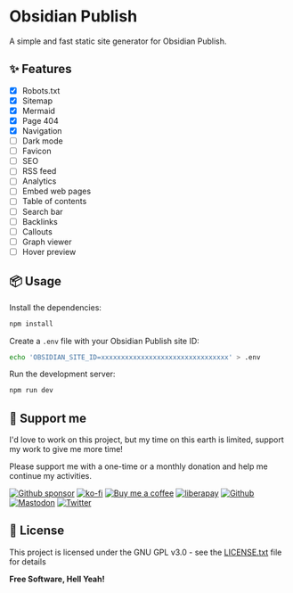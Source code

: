 # Obsidian Publish

A simple and fast static site generator for Obsidian Publish.

## ✨ Features

- [x] Robots.txt
- [x] Sitemap
- [x] Mermaid
- [x] Page 404
- [x] Navigation
- [ ] Dark mode
- [ ] Favicon
- [ ] SEO
- [ ] RSS feed
- [ ] Analytics
- [ ] Embed web pages
- [ ] Table of contents
- [ ] Search bar
- [ ] Backlinks
- [ ] Callouts
- [ ] Graph viewer
- [ ] Hover preview

## 📦 Usage

Install the dependencies:

```bash
npm install
```

Create a `.env` file with your Obsidian Publish site ID:

```bash
echo 'OBSIDIAN_SITE_ID=xxxxxxxxxxxxxxxxxxxxxxxxxxxxxxxx' > .env
```

Run the development server:

```bash
npm run dev
```

## 🎁 Support me

I'd love to work on this project, but my time on this earth is limited, support my work to give me more time!

Please support me with a one-time or a monthly donation and help me continue my activities.

[![Github sponsor](https://img.shields.io/badge/github-Support%20my%20work-lightgrey?style=social&logo=github)](https://github.com/sponsors/johackim/)
[![ko-fi](https://img.shields.io/badge/ko--fi-Support%20my%20work-lightgrey?style=social&logo=ko-fi)](https://ko-fi.com/johackim)
[![Buy me a coffee](https://img.shields.io/badge/Buy%20me%20a%20coffee-Support%20my%20work-lightgrey?style=social&logo=buy%20me%20a%20coffee&logoColor=%23FFDD00)](https://www.buymeacoffee.com/johackim)
[![liberapay](https://img.shields.io/badge/liberapay-Support%20my%20work-lightgrey?style=social&logo=liberapay&logoColor=%23F6C915)](https://liberapay.com/johackim/donate)
[![Github](https://img.shields.io/github/followers/johackim?label=Follow%20me&style=social)](https://github.com/johackim)
[![Mastodon](https://img.shields.io/mastodon/follow/1631?domain=https%3A%2F%2Fmastodon.ethibox.fr&style=social)](https://mastodon.ethibox.fr/@johackim)
[![Twitter](https://img.shields.io/twitter/follow/_johackim?style=social)](https://twitter.com/_johackim)

## 📜 License

This project is licensed under the GNU GPL v3.0 - see the [LICENSE.txt](https://raw.githubusercontent.com/johackim/obsidian-publish/master/LICENSE.txt) file for details

**Free Software, Hell Yeah!**
